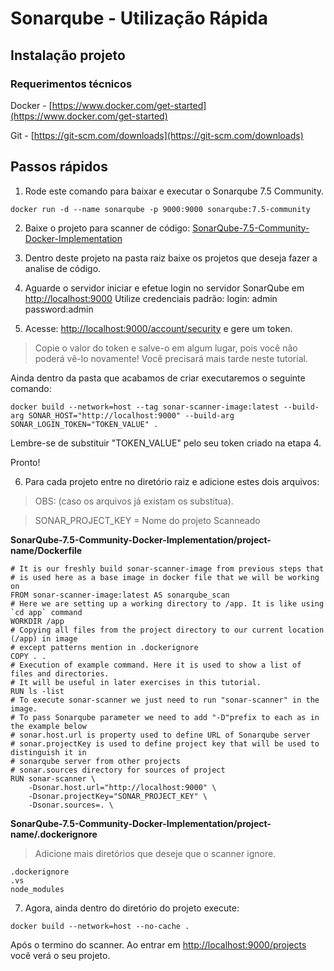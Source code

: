 # Sonarqube - Utilização Rápida

## Instalação projeto

### Requerimentos técnicos

Docker - [https://www.docker.com/get-started](https://www.docker.com/get-started)

Git - [https://git-scm.com/downloads](https://git-scm.com/downloads)

## Passos rápidos

1. Rode este comando para baixar e executar o Sonarqube 7.5 Community.

```
docker run -d --name sonarqube -p 9000:9000 sonarqube:7.5-community
```

2. Baixe o projeto para scanner de código: [SonarQube-7.5-Community-Docker-Implementation](https://github.com/CeruttiMaicon/SonarQube-7.5-Community-Docker-Implementation)

3. Dentro deste projeto na pasta raiz baixe os projetos que deseja fazer a analise de código.

4. Aguarde o servidor iniciar e efetue login no servidor SonarQube em [http://localhost:9000](http://localhost:9000) Utilize credenciais padrão: login: admin password:admin

5. Acesse: [http://localhost:9000/account/security](http://localhost:9000/account/security) e gere um token.

> Copie o valor do token e salve-o em algum lugar, pois você não poderá vê-lo novamente! Você precisará mais tarde neste tutorial.

Ainda dentro da pasta que acabamos de criar executaremos o seguinte comando:

```
docker build --network=host --tag sonar-scanner-image:latest --build-arg SONAR_HOST="http://localhost:9000" --build-arg SONAR_LOGIN_TOKEN="TOKEN_VALUE" .
```

Lembre-se de substituir "TOKEN_VALUE" pelo seu token criado na etapa 4.

Pronto!

6. Para cada projeto entre no diretório raiz e adicione estes dois arquivos:

> OBS: (caso os arquivos já existam os substitua).

> SONAR_PROJECT_KEY = Nome do projeto Scanneado

**SonarQube-7.5-Community-Docker-Implementation/project-name/Dockerfile**

```docker
# It is our freshly build sonar-scanner-image from previous steps that
# is used here as a base image in docker file that we will be working on
FROM sonar-scanner-image:latest AS sonarqube_scan
# Here we are setting up a working directory to /app. It is like using `cd app` command
WORKDIR /app
# Copying all files from the project directory to our current location (/app) in image
# except patterns mention in .dockerignore
COPY . .
# Execution of example command. Here it is used to show a list of files and directories.
# It will be useful in later exercises in this tutorial.
RUN ls -list
# To execute sonar-scanner we just need to run "sonar-scanner" in the image.
# To pass Sonarqube parameter we need to add "-D"prefix to each as in the example below
# sonar.host.url is property used to define URL of Sonarqube server
# sonar.projectKey is used to define project key that will be used to distinguish it in
# sonarqube server from other projects
# sonar.sources directory for sources of project
RUN sonar-scanner \
    -Dsonar.host.url="http://localhost:9000" \
    -Dsonar.projectKey="SONAR_PROJECT_KEY" \
    -Dsonar.sources=. \

```

**SonarQube-7.5-Community-Docker-Implementation/project-name/.dockerignore**

> Adicione mais diretórios que deseje que o scanner ignore.

```
.dockerignore
.vs
node_modules
```

7. Agora, ainda dentro do diretório do projeto execute:

```
docker build --network=host --no-cache .
```

Após o termino do scanner. Ao entrar em [http://localhost:9000/projects](http://localhost:9000/projects) você verá o seu projeto.
